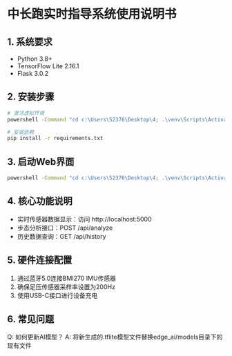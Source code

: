 # 中长跑实时指导系统使用说明书

## 1. 系统要求
- Python 3.8+
- TensorFlow Lite 2.16.1
- Flask 3.0.2

## 2. 安装步骤
```bash
# 激活虚拟环境
powershell -Command "cd c:\Users\52376\Desktop\4; .\venv\Scripts\Activate"

# 安装依赖
pip install -r requirements.txt
```

## 3. 启动Web界面
```bash
powershell -Command "cd c:\Users\52376\Desktop\4; .\venv\Scripts\Activate; python .\web_ui\app.py"
```

## 4. 核心功能说明
- 实时传感器数据显示：访问 http://localhost:5000
- 步态分析接口：POST /api/analyze
- 历史数据查询：GET /api/history

## 5. 硬件连接配置
1. 通过蓝牙5.0连接BMI270 IMU传感器
2. 确保足压传感器采样率设置为200Hz
3. 使用USB-C接口进行设备充电

## 6. 常见问题
Q: 如何更新AI模型？
A: 将新生成的.tflite模型文件替换edge_ai/models目录下的现有文件